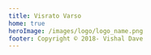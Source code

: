 ```yaml
---
title: Visrato Varso
home: true
heroImage: /images/logo/logo_name.png
footer: Copyright © 2018- Vishal Dave
---
```


<!-- <div style="text-align: center; padding-bottom: 5px"></div> -->

<div class="features" style="text-align: center">
  <div class="feature">
    <!-- <img :src="$withBase('/images/icon/chef.png')"  width="50px" alt="chef"> -->
    <Summary path="/recipes" title="Recipe" icon="recipe.png"/>
  </div>
  <div class="feature">
    <Summary path="/medicines" title="Medicines" icon="medicine.png"/>
  </div>
  <div class="feature">
    <Summary path="/poems" title="Poems" icon="poem.png"/>
  </div>
</div>